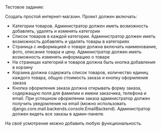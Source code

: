 Тестовое задание:

Создать простой интернет-магазин. Проект должен включать:

- Категории товаров. Администратор должен иметь возможность добавлять, удалять и изменять категории
- Список товаров в каждой категории. Администратор должен иметь возможность добавлять и удалять товары в категориях
- Страница с информацией о товаре должна включать наименование, фото, описание товара и цену. Администратор должен иметь возможность изменять информацию о товаре
- На страницах категорий и товаров должна быть кнопка добавления в корзину
- Корзина должна содержать список товаров, количество единиц каждого товара, общую стоимость заказа и кнопку оформления заказа
- Кнопка оформления заказа должна открывать форму заказа, содержащую поля для фамилии и имени заказчика, телефона и email. При успешном оформлении заказа администратор должен получить уведомление на email (можно использовать django.core.mail.backends.console.EmailBackend). Администратор должен видеть все заказы в админ-панеле.

На своё усмотрение можно добавить любую функциональность.
